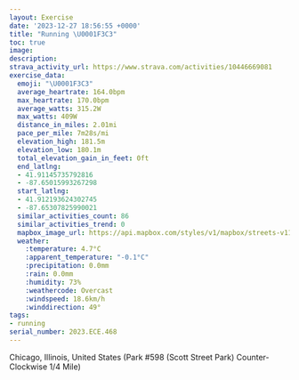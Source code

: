 ```yaml
---
layout: Exercise
date: '2023-12-27 18:56:55 +0000'
title: "Running \U0001F3C3"
toc: true
image:
description:
strava_activity_url: https://www.strava.com/activities/10446669081
exercise_data:
  emoji: "\U0001F3C3"
  average_heartrate: 164.0bpm
  max_heartrate: 170.0bpm
  average_watts: 315.2W
  max_watts: 409W
  distance_in_miles: 2.01mi
  pace_per_mile: 7m28s/mi
  elevation_high: 181.5m
  elevation_low: 180.1m
  total_elevation_gain_in_feet: 0ft
  end_latlng:
  - 41.91145735792816
  - -87.65015993267298
  start_latlng:
  - 41.912193624302745
  - -87.65307825990021
  similar_activities_count: 86
  similar_activities_trend: 0
  mapbox_image_url: https://api.mapbox.com/styles/v1/mapbox/streets-v11/static/path-5+787af2-1.0(g%7Bx~Fbl~uOAcBKe%40%40YRc%40z%40iAb%40o%40HSLmBAu%40HGDQA%7DKAuAGmADm%40%40sAKsCA_Dn%40EHGLCZCt%40AJ%40NJ%40%60%40%3F~DBf%40DNNTPLLBtAEXONWFa%40CcCGu%40KWUOSEoADMDOJS%60%40E%5CLjDBLJPNLVDvAGPILQFOB%5D%3Fo%40GqBG%5BMWOKYCi%40%40a%40BQDIHQb%40Ed%40DdCBZFTPRPHPBlAIRILMFKFY%3F%5BEmCCUMYIKQIMAo%40%40i%40DOJOVGVA%5CBdC%40VDNXZZJtAGRKHIJU%40M%3FmAAyACYMYOQUIUAcB%40UGMGQCyAFIBEJAH%3F%5CHfBBpBB%60%40GnBBb%40%3F%7CBBn%40Ah%40%3FjAB~C%40%5C%3FjA),pin-s-s+e5b22e(-87.65138,41.91172),pin-s-f+89ae00(-87.64864000000003,41.910819999999994)/auto/800x800?access_token=pk.eyJ1Ijoiam9zaGJlY2ttYW4iLCJhIjoiY205eWR2aDd1MWZ6djJrbXc4a3M0bWZleiJ9.XiG9OWkNcZk2QzjJbxLB4A
  weather:
    :temperature: 4.7°C
    :apparent_temperature: "-0.1°C"
    :precipitation: 0.0mm
    :rain: 0.0mm
    :humidity: 73%
    :weathercode: Overcast
    :windspeed: 18.6km/h
    :winddirection: 49°
tags:
- running
serial_number: 2023.ECE.468
---
```

Chicago, Illinois, United States (Park #598 (Scott Street Park) Counter-Clockwise 1/4 Mile)
